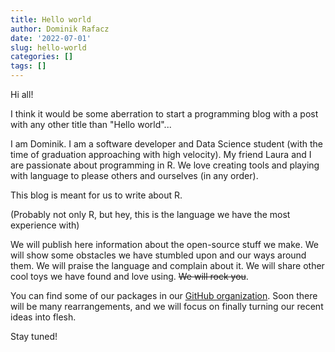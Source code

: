 ```yaml
---
title: Hello world
author: Dominik Rafacz
date: '2022-07-01'
slug: hello-world
categories: []
tags: []
---
```


Hi all!

I think it would be some aberration to start a programming blog with a post with any other title than "Hello world"...

I am Dominik. I am a software developer and Data Science student (with the time of graduation approaching with high velocity). My friend Laura and I are passionate about programming in R. We love creating tools and playing with language to please others and ourselves (in any order).

This blog is meant for us to write about R.

(Probably not only R, but hey, this is the language we have the most experience with)

We will publish here information about the open-source stuff we make. We will show some obstacles we have stumbled upon and our ways around them. We will praise the language and complain about it. We will share other cool toys we have found and love using. ~~We will rock you~~.

You can find some of our packages in our [GitHub organization](https://github.com/turtletopia). Soon there will be many rearrangements, and we will focus on finally turning our recent ideas into flesh. 

Stay tuned!

